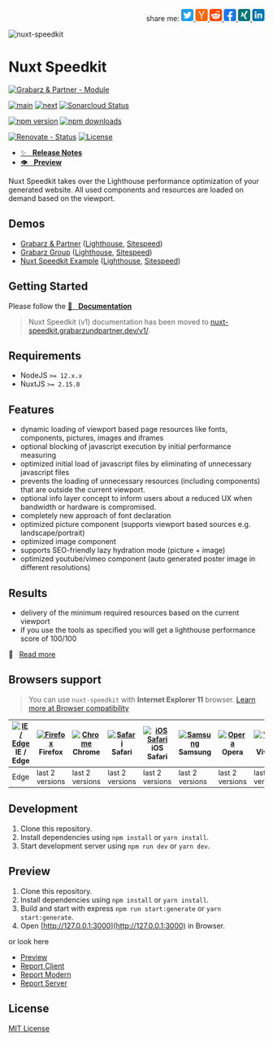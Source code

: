 <p align="right">
  share me:
  <a href="https://twitter.com/intent/tweet?url=https://github.com/GrabarzUndPartner/nuxt-speedkit&text=nuxt-speedkit will help you to improve the lighthouse performance score of your website&via=grabarzpartner&hashtags=vue,nuxt,speedkit">
    <img width="24" height="24" src="https://raw.githubusercontent.com/edent/SuperTinyIcons/master/images/svg/twitter.svg?sanitize=true"/>
  </a>
  <a href="https://news.ycombinator.com/submitlink?u=https://github.com/GrabarzUndPartner/nuxt-speedkit&t=nuxt-speedkit will help you to improve the lighthouse performance score">
    <img width="24" height="24" src="https://raw.githubusercontent.com/edent/SuperTinyIcons/master/images/svg/hackernews.svg?sanitize=true"/>
  </a>
  <a href="https://reddit.com/submit?url=https://github.com/GrabarzUndPartner/nuxt-speedkit&title=nuxt-speedkit will help you to improve the lighthouse performance score of your website">
    <img width="24" height="24" src="https://raw.githubusercontent.com/edent/SuperTinyIcons/master/images/svg/reddit.svg?sanitize=true"/>
  </a>
  <a href="https://www.facebook.com/sharer.php?u=https://github.com/GrabarzUndPartner/nuxt-speedkit">
    <img width="24" height="24" src="https://raw.githubusercontent.com/edent/SuperTinyIcons/master/images/svg/facebook.svg?sanitize=true"/>
  </a>
  <a href="https://www.xing.com/spi/shares/new?url=https://github.com/GrabarzUndPartner/nuxt-speedkit">
    <img width="24" height="24" src="https://raw.githubusercontent.com/edent/SuperTinyIcons/master/images/svg/xing.svg?sanitize=true"/>
  </a>
  <a href="https://www.linkedin.com/shareArticle?mini=true&url=https://github.com/GrabarzUndPartner/nuxt-speedkit&title=nuxt-speedkit&summary=nuxt-speedkit will help you to improve the lighthouse performance score of your website">
    <img width="24" height="24" src="https://raw.githubusercontent.com/edent/SuperTinyIcons/master/images/svg/linkedin.svg?sanitize=true"/>
  </a>
</p>

![nuxt-speedkit][logo]

# Nuxt Speedkit

[![Grabarz & Partner - Module][grabarz-partner-module-src]][grabarz-partner-href] 

[![main][github-workflow-main-src]][github-workflow-main-href]
[![next][github-workflow-next-src]][github-workflow-next-href]
[![Sonarcloud Status][sonarcloud-src]][sonarcloud-href]

[![npm version][npm-version-latest-src]][npm-version-latest-href]
[![npm downloads][npm-downloads-src]][npm-downloads-href]

[![Renovate - Status][renovate-status-src]][renovate-status-href]
[![License][license-src]][license-href]


- [✨ &nbsp;&nbsp;**Release Notes**](./CHANGELOG.md)
- [👁 &nbsp;&nbsp;**Preview**](https://grabarzundpartner.github.io/nuxt-speedkit-example/)

Nuxt Speedkit takes over the Lighthouse performance optimization of your generated website.
All used components and resources are loaded on demand based on the viewport.

## Demos

- [Grabarz & Partner](https://grabarzundpartner.de/) ([Lighthouse](https://pagespeed.web.dev/report?url=https%3A%2F%2Fgrabarzundpartner.de%2F), [Sitespeed](https://nuxt-speedkit.grabarzundpartner.dev/reports/sitespeed/grabarzundpartner/))
- [Grabarz Group](https://grabarz-group.de/) ([Lighthouse](https://pagespeed.web.dev/report?url=https%3A%2F%2Fgrabarz-group.de%2F), [Sitespeed](https://nuxt-speedkit.grabarzundpartner.dev/reports/sitespeed/grabarz-group/))
- [Nuxt Speedkit Example](https://nuxt-speedkit.grabarzundpartner.dev/example/) ([Lighthouse](https://pagespeed.web.dev/report?url=https%3A%2F%2Fnuxt-speedkit.grabarzundpartner.dev%2Fexample%2F), [Sitespeed](https://nuxt-speedkit.grabarzundpartner.dev/reports/sitespeed/nuxt-speedkit/))

## Getting Started
Please follow the [📖 &nbsp;&nbsp;**Documentation**](https://nuxt-speedkit.grabarzundpartner.dev/)
> Nuxt Speedkit (v1) documentation has been moved to [nuxt-speedkit.grabarzundpartner.dev/v1/](https://nuxt-speedkit.grabarzundpartner.dev/v1/).

## Requirements
- NodeJS `>= 12.x.x`
- NuxtJS `>= 2.15.0`
## Features

- dynamic loading of viewport based page resources like fonts, components, pictures, images and iframes
- optional blocking of javascript execution by initial performance measuring
- optimized initial load of javascript files by eliminating of unnecessary javascript files
- prevents the loading of unnecessary resources (including components) that are outside the current viewport.
- optional info layer concept to inform users about a reduced UX when bandwidth or hardware is compromised.  
- completely new approach of font declaration
- optimized picture component (supports viewport based sources e.g. landscape/portrait)
- optimized image component
- supports SEO-friendly lazy hydration mode (picture + image)
- optimized youtube/vimeo component (auto generated poster image in different resolutions)  

## Results

- delivery of the minimum required resources based on the current viewport
- if you use the tools as specified you will get a lighthouse performance score of 100/100

📖 &nbsp;&nbsp;[Read more](https://nuxt-speedkit.grabarzundpartner.dev/)
## Browsers support

> You can use `nuxt-speedkit` with **Internet Explorer 11** browser. [Learn more at Browser compatibility](https://nuxt-speedkit.grabarzundpartner.dev/caveats#browser-compatibility) 

| [<img src="https://raw.githubusercontent.com/alrra/browser-logos/master/src/edge/edge_48x48.png" alt="IE / Edge" width="24px" height="24px" />](http://godban.github.io/browsers-support-badges/)<br/>IE / Edge | [<img src="https://raw.githubusercontent.com/alrra/browser-logos/master/src/firefox/firefox_48x48.png" alt="Firefox" width="24px" height="24px" />](http://godban.github.io/browsers-support-badges/)<br/>Firefox | [<img src="https://raw.githubusercontent.com/alrra/browser-logos/master/src/chrome/chrome_48x48.png" alt="Chrome" width="24px" height="24px" />](http://godban.github.io/browsers-support-badges/)<br/>Chrome | [<img src="https://raw.githubusercontent.com/alrra/browser-logos/master/src/safari/safari_48x48.png" alt="Safari" width="24px" height="24px" />](http://godban.github.io/browsers-support-badges/)<br/>Safari | [<img src="https://raw.githubusercontent.com/alrra/browser-logos/master/src/safari-ios/safari-ios_48x48.png" alt="iOS Safari" width="24px" height="24px" />](http://godban.github.io/browsers-support-badges/)<br/>iOS Safari | [<img src="https://raw.githubusercontent.com/alrra/browser-logos/master/src/samsung-internet/samsung-internet_48x48.png" alt="Samsung" width="24px" height="24px" />](http://godban.github.io/browsers-support-badges/)<br/>Samsung | [<img src="https://raw.githubusercontent.com/alrra/browser-logos/master/src/opera/opera_48x48.png" alt="Opera" width="24px" height="24px" />](http://godban.github.io/browsers-support-badges/)<br/>Opera | [<img src="https://raw.githubusercontent.com/alrra/browser-logos/master/src/vivaldi/vivaldi_48x48.png" alt="Vivaldi" width="24px" height="24px" />](http://godban.github.io/browsers-support-badges/)<br/>Vivaldi |
| --------------------------------------------------------------------------------------------------------------------------------------------------------------------------------------------------------------- | ----------------------------------------------------------------------------------------------------------------------------------------------------------------------------------------------------------------- | ------------------------------------------------------------------------------------------------------------------------------------------------------------------------------------------------------------- | ------------------------------------------------------------------------------------------------------------------------------------------------------------------------------------------------------------- | ----------------------------------------------------------------------------------------------------------------------------------------------------------------------------------------------------------------------------- | ----------------------------------------------------------------------------------------------------------------------------------------------------------------------------------------------------------------------------------- | --------------------------------------------------------------------------------------------------------------------------------------------------------------------------------------------------------- | ----------------------------------------------------------------------------------------------------------------------------------------------------------------------------------------------------------------- |
| Edge                                                                                                                                                                                                            | last 2 versions                                                                                                                                                                                                   | last 2 versions                                                                                                                                                                                               | last 2 versions                                                                                                                                                                                               | last 2 versions                                                                                                                                                                                                               | last 2 versions                                                                                                                                                                                                                     | last 2 versions                                                                                                                                                                                           | last 2 versions                                                                                                                                                                                                   |

## Development

1. Clone this repository.
2. Install dependencies using `npm install` or `yarn install`.
3. Start development server using `npm run dev` or `yarn dev`.

## Preview

1. Clone this repository.
2. Install dependencies using `npm install` or `yarn install`.
3. Build and start with express `npm run start:generate` or `yarn start:generate`.
4. Open [http://127.0.0.1:3000](http://127.0.0.1:3000) in Browser.

or look here

- [Preview](https://nuxt-speedkit.grabarzundpartner.dev/example)
- [Report Client](https://nuxt-speedkit.grabarzundpartner.dev/example/reports/webpack/client.html)
- [Report Modern](https://nuxt-speedkit.grabarzundpartner.dev/example/reports/webpack/modern.html)
- [Report Server](https://nuxt-speedkit.grabarzundpartner.dev/example/reports/webpack/server.html)

## License

[MIT License](./LICENSE)


<!-- Badges -->
[logo]: https://repository-images.githubusercontent.com/265295866/7e292000-5cc1-11eb-8469-1aafbf1d2727 "nuxt-speedkit"
[grabarz-partner-module-src]: <https://img.shields.io/badge/Grabarz%20&%20Partner-Module-d19700>
[grabarz-partner-href]: <https://grabarzundpartner.de>

[renovate-status-src]: <https://img.shields.io/badge/renovate-enabled-brightgreen>
[renovate-status-href]: <https://renovate.whitesourcesoftware.com/>

[github-workflow-main-src]: <https://github.com/GrabarzUndPartner/nuxt-speedkit/workflows/Main/badge.svg?branch=main>
[github-workflow-main-href]: <https://github.com/GrabarzUndPartner/nuxt-speedkit/actions?query=workflow%3AMain>
[github-workflow-next-src]: <https://github.com/GrabarzUndPartner/nuxt-speedkit/workflows/Test/badge.svg?branch=next>
[github-workflow-next-href]: <https://github.com/GrabarzUndPartner/nuxt-speedkit/actions?query=workflow%3ATest>
[dependencies-status-src]: <https://david-dm.org/GrabarzUndPartner/nuxt-speedkit/status.svg>
[dependencies-status-href]: <https://david-dm.org/GrabarzUndPartner/nuxt-speedkit>
[dependencies-dev-status-src]: <https://david-dm.org/GrabarzUndPartner/nuxt-speedkit/dev-status.svg>
[dependencies-dev-status-href]: <https://david-dm.org/GrabarzUndPartner/nuxt-speedkit?type=dev>

[sonarcloud-src]: <https://sonarcloud.io/api/project_badges/measure?project=GrabarzUndPartner_nuxt-speedkit&metric=alert_status>
[sonarcloud-href]: <https://sonarcloud.io/dashboard?id=GrabarzUndPartner_nuxt-speedkit>

[license-src]: https://img.shields.io/npm/l/nuxt-speedkit.svg?style=flat-square
[license-href]: https://npmjs.com/package/nuxt-speedkit

[npm-version-latest-src]: https://img.shields.io/npm/v/nuxt-speedkit/latest.svg?
[npm-version-latest-href]: https://npmjs.com/package/nuxt-speedkit/v/latest

[npm-downloads-src]: https://img.shields.io/npm/dt/nuxt-speedkit.svg?style=flat-square
[npm-downloads-href]: https://npmjs.com/package/nuxt-speedkit
